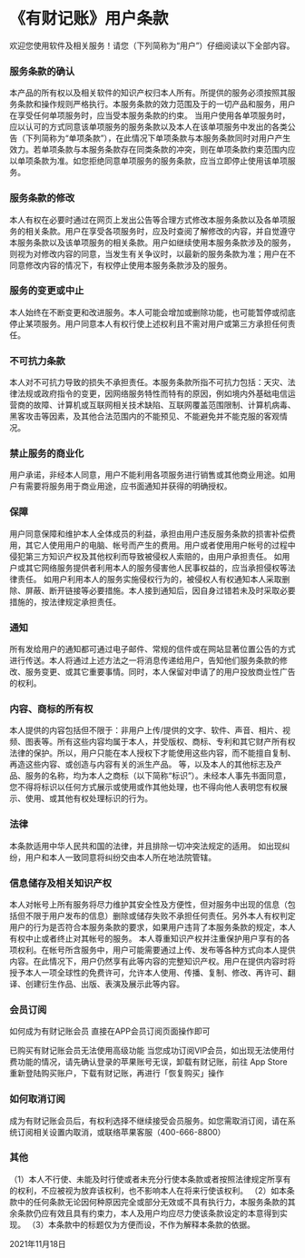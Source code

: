 # 《有财记账》用户条款
欢迎您使用软件及相关服务！请您（下列简称为“用户”）仔细阅读以下全部内容。


### 服务条款的确认
本产品的所有权以及相关软件的知识产权归本人所有。所提供的服务必须按照其服务条款和操作规则严格执行。本服务条款的效力范围及于的一切产品和服务，用户在享受任何单项服务时，应当受本服务条款的约束。
当用户使用各单项服务时，应以认可的方式同意该单项服务的服务条款以及本人在该单项服务中发出的各类公告（下列简称为“单项条款”），在此情况下单项条款与本服务条款同时对用户产生效力。若单项条款与本服务条款存在同类条款的冲突，则在单项条款约束范围内应以单项条款为准。如您拒绝同意单项服务的服务条款，应当立即停止使用该单项服务。


### 服务条款的修改
本人有权在必要时通过在网页上发出公告等合理方式修改本服务条款以及各单项服务的相关条款。用户在享受各项服务时，应及时查阅了解修改的内容，并自觉遵守本服务条款以及该单项服务的相关条款。用户如继续使用本服务条款涉及的服务，则视为对修改内容的同意，当发生有关争议时，以最新的服务条款为准；用户在不同意修改内容的情况下，有权停止使用本服务条款涉及的服务。
### 

### 服务的变更或中止
本人始终在不断变更和改进服务。本人可能会增加或删除功能，也可能暂停或彻底停止某项服务。用户同意本人有权行使上述权利且不需对用户或第三方承担任何责任。


### 不可抗力条款
本人对不可抗力导致的损失不承担责任。本服务条款所指不可抗力包括：天灾、法律法规或政府指令的变更，因网络服务特性而特有的原因，例如境内外基础电信运营商的故障、计算机或互联网相关技术缺陷、互联网覆盖范围限制、计算机病毒、黑客攻击等因素，及其他合法范围内的不能预见、不能避免并不能克服的客观情况。


### 禁止服务的商业化
用户承诺，非经本人同意，用户不能利用各项服务进行销售或其他商业用途。如用户有需要将服务用于商业用途，应书面通知并获得的明确授权。


### 保障
用户同意保障和维护本人全体成员的利益，承担由用户违反服务条款的损害补偿费用，其它人使用用户的电脑、帐号而产生的费用。用户或者使用用户帐号的过程中侵犯第三方知识产权及其他权利而导致被侵权人索赔的，由用户承担责任。
如用户或其它网络服务提供者利用本人的服务侵害他人民事权益的，应当承担侵权等法律责任。
如用户利用本人的服务实施侵权行为的，被侵权人有权通知本人采取删除、屏蔽、断开链接等必要措施。本人接到通知后，因自身过错若未及时采取必要措施的，按法律规定承担责任。


### 通知
所有发给用户的通知都可通过电子邮件、常规的信件或在网站显著位置公告的方式进行传送。本人将通过上述方法之一将消息传递给用户，告知他们服务条款的修改、服务变更、或其它重要事情。同时，本人保留对申请了的用户投放商业性广告的权利。


### 内容、商标的所有权
本人提供的内容包括但不限于：非用户上传/提供的文字、软件、声音、相片、视频、图表等。所有这些内容均属于本人，并受版权、商标、专利和其它财产所有权法律的保护。所以，用户只能在本人授权下才能使用这些内容，而不能擅自复制、再造这些内容、或创造与内容有关的派生产品。
等，以及本人的其他标志及产品、服务的名称，均为本人之商标（以下简称“标识”）。未经本人事先书面同意，您不得将标识以任何方式展示或使用或作其他处理，也不得向他人表明您有权展示、使用、或其他有权处理标识的行为。


### 法律
本条款适用中华人民共和国的法律，并且排除一切冲突法规定的适用。
如出现纠纷，用户和本人一致同意将纠纷交由本人所在地法院管辖。


### 信息储存及相关知识产权
本人对帐号上所有服务将尽力维护其安全性及方便性，但对服务中出现的信息（包括但不限于用户发布的信息）删除或储存失败不承担任何责任。另外本人有权判定用户的行为是否符合本服务条款的要求，如果用户违背了本服务条款的规定，本人有权中止或者终止对其帐号的服务。
本人尊重知识产权并注重保护用户享有的各项权利。在帐号所含服务中，用户可能需要通过上传、发布等各种方式向本人提供内容。在此情况下，用户仍然享有此等内容的完整知识产权。用户在提供内容时将授予本人一项全球性的免费许可，允许本人使用、传播、复制、修改、再许可、翻译、创建衍生作品、出版、表演及展示此等内容。


### 会员订阅

如何成为有财记账会员
直接在APP会员订阅页面操作即可


已购买有财记账会员无法使用高级功能
当您成功订阅VIP会员，如出现无法使用付费功能的情况，请先确认登录的苹果账号无误，卸载有财记账，前往 App Store 重新登陆购买账户，下载有财记账，再进行「恢复购买」操作


### 如何取消订阅
成为有财记账会员后，有权利选择不继续接受会员服务。如您需取消订阅，请在系统订阅相关设置内取消，或联络苹果客服（400-666-8800）


### 其他
（1）本人不行使、未能及时行使或者未充分行使本条款或者按照法律规定所享有的权利，不应被视为放弃该权利，也不影响本人在将来行使该权利。
（2）如本条款中的任何条款无论因何种原因完全或部分无效或不具有执行力，本服务条款的其余条款仍应有效且具有约束力，本人及用户均应尽力使该条款设定的本意得到实现。
（3）本条款中的标题仅为方便而设，不作为解释本条款的依据。


2021年11月18日

